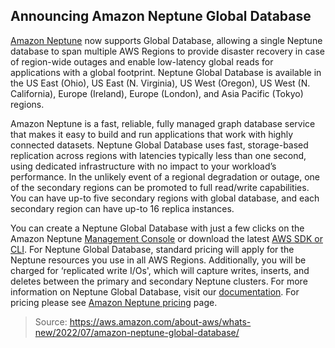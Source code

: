 ## Announcing Amazon Neptune Global Database

[Amazon Neptune](https://aws.amazon.com/neptune/) now supports Global Database, allowing a single Neptune database to span multiple AWS Regions to provide disaster recovery in case of region-wide outages and enable low-latency global reads for applications with a global footprint. Neptune Global Database is available in the US East (Ohio), US East (N. Virginia), US West (Oregon), US West (N. California), Europe (Ireland), Europe (London), and Asia Pacific (Tokyo) regions.

Amazon Neptune is a fast, reliable, fully managed graph database service that makes it easy to build and run applications that work with highly connected datasets. Neptune Global Database uses fast, storage-based replication across regions with latencies typically less than one second, using dedicated infrastructure with no impact to your workload’s performance. In the unlikely event of a regional degradation or outage, one of the secondary regions can be promoted to full read/write capabilities. You can have up-to five secondary regions with global database, and each secondary region can have up-to 16 replica instances.

You can create a Neptune Global Database with just a few clicks on the Amazon Neptune [Management Console](https://console.aws.amazon.com/neptune/) or download the latest [AWS SDK or CLI](https://awscli.amazonaws.com/v2/documentation/api/latest/reference/neptune/index.html). For Neptune Global Database, standard pricing will apply for the Neptune resources you use in all AWS Regions. Additionally, you will be charged for ‘replicated write I/Os', which will capture writes, inserts, and deletes between the primary and secondary Neptune clusters. For more information on Neptune Global Database, visit our [documentation](documentation). For pricing please see [Amazon Neptune pricing](https://aws.amazon.com/neptune/) page.

> Source: https://aws.amazon.com/about-aws/whats-new/2022/07/amazon-neptune-global-database/